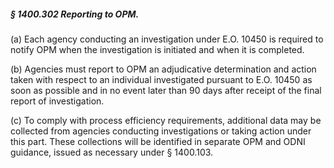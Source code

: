 ##### § 1400.302 Reporting to OPM. #####

(a) Each agency conducting an investigation under E.O. 10450 is required to notify OPM when the investigation is initiated and when it is completed.

(b) Agencies must report to OPM an adjudicative determination and action taken with respect to an individual investigated pursuant to E.O. 10450 as soon as possible and in no event later than 90 days after receipt of the final report of investigation.

(c) To comply with process efficiency requirements, additional data may be collected from agencies conducting investigations or taking action under this part. These collections will be identified in separate OPM and ODNI guidance, issued as necessary under § 1400.103.